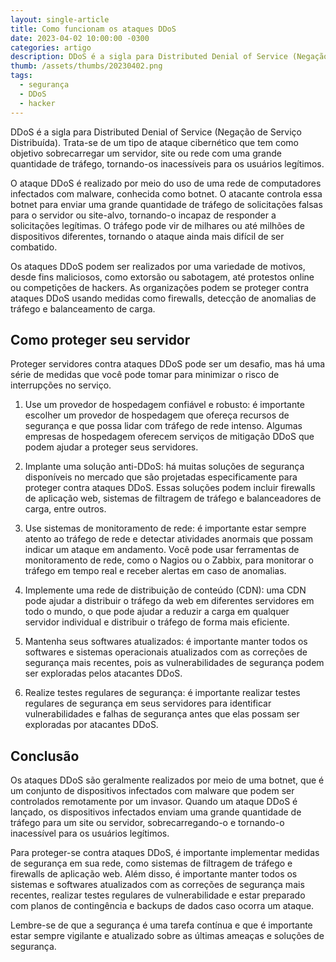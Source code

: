 ```yaml
---
layout: single-article
title: Como funcionam os ataques DDoS
date: 2023-04-02 10:00:00 -0300
categories: artigo
description: DDoS é a sigla para Distributed Denial of Service (Negação de Serviço Distribuída). Trata-se de um tipo de ataque cibernético que tem como objetivo sobrecarregar um servidor, site ou rede com uma grande quantidade de tráfego, tornando-os inacessíveis para os usuários legítimos.
thumb: /assets/thumbs/20230402.png
tags:
  - segurança
  - DDoS
  - hacker
---
```


DDoS é a sigla para Distributed Denial of Service (Negação de Serviço Distribuída). Trata-se de um tipo de ataque cibernético que tem como objetivo sobrecarregar um servidor, site ou rede com uma grande quantidade de tráfego, tornando-os inacessíveis para os usuários legítimos.

O ataque DDoS é realizado por meio do uso de uma rede de computadores infectados com malware, conhecida como botnet. O atacante controla essa botnet para enviar uma grande quantidade de tráfego de solicitações falsas para o servidor ou site-alvo, tornando-o incapaz de responder a solicitações legítimas. O tráfego pode vir de milhares ou até milhões de dispositivos diferentes, tornando o ataque ainda mais difícil de ser combatido.

Os ataques DDoS podem ser realizados por uma variedade de motivos, desde fins maliciosos, como extorsão ou sabotagem, até protestos online ou competições de hackers. As organizações podem se proteger contra ataques DDoS usando medidas como firewalls, detecção de anomalias de tráfego e balanceamento de carga.

## Como proteger seu servidor

Proteger servidores contra ataques DDoS pode ser um desafio, mas há uma série de medidas que você pode tomar para minimizar o risco de interrupções no serviço.

1. Use um provedor de hospedagem confiável e robusto: é importante escolher um provedor de hospedagem que ofereça recursos de segurança e que possa lidar com tráfego de rede intenso. Algumas empresas de hospedagem oferecem serviços de mitigação DDoS que podem ajudar a proteger seus servidores.

2. Implante uma solução anti-DDoS: há muitas soluções de segurança disponíveis no mercado que são projetadas especificamente para proteger contra ataques DDoS. Essas soluções podem incluir firewalls de aplicação web, sistemas de filtragem de tráfego e balanceadores de carga, entre outros.

3. Use sistemas de monitoramento de rede: é importante estar sempre atento ao tráfego de rede e detectar atividades anormais que possam indicar um ataque em andamento. Você pode usar ferramentas de monitoramento de rede, como o Nagios ou o Zabbix, para monitorar o tráfego em tempo real e receber alertas em caso de anomalias.

4. Implemente uma rede de distribuição de conteúdo (CDN): uma CDN pode ajudar a distribuir o tráfego da web em diferentes servidores em todo o mundo, o que pode ajudar a reduzir a carga em qualquer servidor individual e distribuir o tráfego de forma mais eficiente.

5. Mantenha seus softwares atualizados: é importante manter todos os softwares e sistemas operacionais atualizados com as correções de segurança mais recentes, pois as vulnerabilidades de segurança podem ser exploradas pelos atacantes DDoS.

6. Realize testes regulares de segurança: é importante realizar testes regulares de segurança em seus servidores para identificar vulnerabilidades e falhas de segurança antes que elas possam ser exploradas por atacantes DDoS.

## Conclusão

Os ataques DDoS são geralmente realizados por meio de uma botnet, que é um conjunto de dispositivos infectados com malware que podem ser controlados remotamente por um invasor. Quando um ataque DDoS é lançado, os dispositivos infectados enviam uma grande quantidade de tráfego para um site ou servidor, sobrecarregando-o e tornando-o inacessível para os usuários legítimos.

Para proteger-se contra ataques DDoS, é importante implementar medidas de segurança em sua rede, como sistemas de filtragem de tráfego e firewalls de aplicação web. Além disso, é importante manter todos os sistemas e softwares atualizados com as correções de segurança mais recentes, realizar testes regulares de vulnerabilidade e estar preparado com planos de contingência e backups de dados caso ocorra um ataque.

Lembre-se de que a segurança é uma tarefa contínua e que é importante estar sempre vigilante e atualizado sobre as últimas ameaças e soluções de segurança.